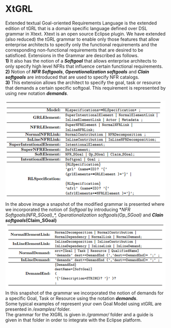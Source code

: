 # XtGRL
Extended textual Goal-oriented Requirements Language is the extended edition of tGRL that is a domain specific language defined over DSL grammar in Xtext. Xtext is an open source Eclipse plugin. We have extended (also reduced) the tGRL grammar to enable only those features that allow enterprise architects to specify only the functional requirements and the corresponding non-functional requirements that are desired to be satisficed.
Extensions in the Grammar are described as follows.\
**1)** It also has the notion of a **_Softgoal_** that allows enterprise architects to only specify high level NFRs that
influence certain functional requirements.\
**2)** Notion of **_NFR Softgoals_**, **_Operationalization softgoals_** and **_Clain softgoals_** are introduced that are used to specify NFR catalogs.\
**3)** This extension allows the architect to specify the goal, task or resource that demands a certain specific softgoal. This requirement is represented by using new notation **_demands_**.

   ![](https://github.com/GRL2APK/XtGRL/blob/master/images/img1.PNG)\
In the above image a snapshot of the modified grammar is presented where we incorporated the notion of *_Softgoal_* by introducing  **_NFR Softgoals_(NFR_SGoal)_*, *_Operationalization softgoals(Op_SGoal)_** and **_Clain softgoals_(Claim_SGoal)**
   ![](https://github.com/GRL2APK/XtGRL/blob/master/images/img2.PNG)\
In this snapshot of the grammar we incorporated the notion of demands for a specific Goal, Task or Resource using the notation **_demands_**.\
Some typical examples of represent your own Goal Model using xtGRL are presented in *_/examples/_* folder.\
The grammar for the XtGRL is given in *_/grammar/_* folder and a guide is given in that folder in order to integrate with the Eclipse platform.
   
      
